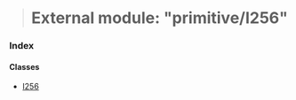 > # External module: "primitive/I256"

### Index

#### Classes

* [I256](../classes/_primitive_i256_.i256.md)